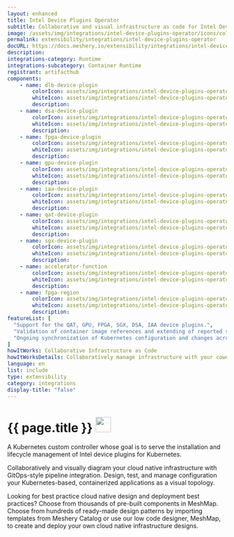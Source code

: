 ```yaml
---
layout: enhanced
title: Intel Device Plugins Operator
subtitle: Collaborative and visual infrastructure as code for Intel Device Plugins Operator
image: /assets/img/integrations/intel-device-plugins-operator/icons/color/intel-device-plugins-operator-color.svg
permalink: extensibility/integrations/intel-device-plugins-operator
docURL: https://docs.meshery.io/extensibility/integrations/intel-device-plugins-operator
description: 
integrations-category: Runtime
integrations-subcategory: Container Runtime
registrant: artifacthub
components: 
	- name: dlb-device-plugin
		colorIcon: assets/img/integrations/intel-device-plugins-operator/components/dlb-device-plugin/icons/color/dlb-device-plugin-color.svg
		whiteIcon: assets/img/integrations/intel-device-plugins-operator/components/dlb-device-plugin/icons/white/dlb-device-plugin-white.svg
		description: 
	- name: dsa-device-plugin
		colorIcon: assets/img/integrations/intel-device-plugins-operator/components/dsa-device-plugin/icons/color/dsa-device-plugin-color.svg
		whiteIcon: assets/img/integrations/intel-device-plugins-operator/components/dsa-device-plugin/icons/white/dsa-device-plugin-white.svg
		description: 
	- name: fpga-device-plugin
		colorIcon: assets/img/integrations/intel-device-plugins-operator/components/fpga-device-plugin/icons/color/fpga-device-plugin-color.svg
		whiteIcon: assets/img/integrations/intel-device-plugins-operator/components/fpga-device-plugin/icons/white/fpga-device-plugin-white.svg
		description: 
	- name: gpu-device-plugin
		colorIcon: assets/img/integrations/intel-device-plugins-operator/components/gpu-device-plugin/icons/color/gpu-device-plugin-color.svg
		whiteIcon: assets/img/integrations/intel-device-plugins-operator/components/gpu-device-plugin/icons/white/gpu-device-plugin-white.svg
		description: 
	- name: iaa-device-plugin
		colorIcon: assets/img/integrations/intel-device-plugins-operator/components/iaa-device-plugin/icons/color/iaa-device-plugin-color.svg
		whiteIcon: assets/img/integrations/intel-device-plugins-operator/components/iaa-device-plugin/icons/white/iaa-device-plugin-white.svg
		description: 
	- name: qat-device-plugin
		colorIcon: assets/img/integrations/intel-device-plugins-operator/components/qat-device-plugin/icons/color/qat-device-plugin-color.svg
		whiteIcon: assets/img/integrations/intel-device-plugins-operator/components/qat-device-plugin/icons/white/qat-device-plugin-white.svg
		description: 
	- name: sgx-device-plugin
		colorIcon: assets/img/integrations/intel-device-plugins-operator/components/sgx-device-plugin/icons/color/sgx-device-plugin-color.svg
		whiteIcon: assets/img/integrations/intel-device-plugins-operator/components/sgx-device-plugin/icons/white/sgx-device-plugin-white.svg
		description: 
	- name: accelerator-function
		colorIcon: assets/img/integrations/intel-device-plugins-operator/components/accelerator-function/icons/color/accelerator-function-color.svg
		whiteIcon: assets/img/integrations/intel-device-plugins-operator/components/accelerator-function/icons/white/accelerator-function-white.svg
		description: 
	- name: fpga-region
		colorIcon: assets/img/integrations/intel-device-plugins-operator/components/fpga-region/icons/color/fpga-region-color.svg
		whiteIcon: assets/img/integrations/intel-device-plugins-operator/components/fpga-region/icons/white/fpga-region-white.svg
		description: 
featureList: [
  "Support for the QAT, GPU, FPGA, SGX, DSA, IAA device plugins.",
  "Validation of container image references and extending of reported statuses.",
  "Ongoing synchronization of Kubernetes configuration and changes across any number of clusters."
]
howItWorks: Collaborative Infrastructure as Code
howItWorksDetails: Collaboratively manage infrastructure with your coworkers synchronously sharing the same designs.
language: en
list: include
type: extensibility
category: integrations
display-title: "false"
---
```

<h1>{{ page.title }} <img src="{{ page.image }}" style="width: 35px; height: 35px;" /></h1>

<p>
A Kubernetes custom controller whose goal is to serve the installation and lifecycle management of Intel device plugins for Kubernetes.
</p>
<p>
    Collaboratively and visually diagram your cloud native infrastructure with GitOps-style pipeline integration. Design, test, and manage configuration your Kubernetes-based, containerized applications as a visual topology.
</p>
<p>
    Looking for best practice cloud native design and deployment best practices? Choose from thousands of pre-built components in MeshMap. Choose from hundreds of ready-made design patterns by importing templates from Meshery Catalog or use our low code designer, MeshMap, to create and deploy your own cloud native infrastructure designs.
</p>
